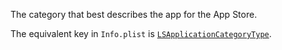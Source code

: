 The category that best describes the app for the App Store.

The equivalent key in `Info.plist` is
[`LSApplicationCategoryType`](https://developer.apple.com/documentation/bundleresources/information_property_list/lsapplicationcategorytype).
